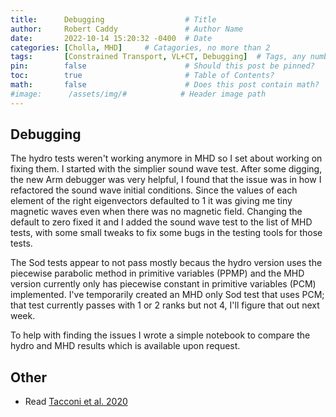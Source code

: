 ```yaml
---
title:      Debugging                  # Title
author:     Robert Caddy               # Author Name
date:       2022-10-14 15:20:32 -0400  # Date
categories: [Cholla, MHD]     # Catagories, no more than 2
tags:       [Constrained Transport, VL+CT, Debugging]  # Tags, any number
pin:        false                      # Should this post be pinned?
toc:        true                       # Table of Contents?
math:       false                      # Does this post contain math?
#image:      /assets/img/#            # Header image path
---
```


## Debugging

The hydro tests weren't working anymore in MHD so I set about working on fixing
them. I started with the simplier sound wave test. After some digging, the new
Arm debugger was very helpful, I found that the issue was in how I refactored
the sound wave initial conditions. Since the values of each element of the right
eigenvectors defaulted to 1 it was giving me tiny magnetic waves even when there
was no magnetic field. Changing the default to zero fixed it and I added the
sound wave test to the list of MHD tests, with some small tweaks to fix some
bugs in the testing tools for those tests.

The Sod tests appear to not pass mostly becaus the hydro version uses the
piecewise parabolic method in primitive variables (PPMP) and the MHD version
currently only has piecewise constant in primitive variables (PCM) implemented.
I've temporarily created an MHD only Sod test that uses PCM; that test currently
passes with 1 or 2 ranks but not 4, I'll figure that out next week.

To help with finding the issues I wrote a simple notebook to compare the hydro
and MHD results which is available upon request.

## Other

- Read [Tacconi et al. 2020](https://www.annualreviews.org/doi/10.1146/annurev-astro-082812-141034)
